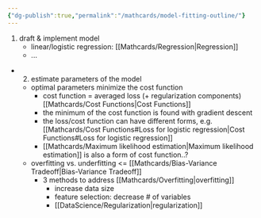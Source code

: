```yaml
---
{"dg-publish":true,"permalink":"/mathcards/model-fitting-outline/"}
---
```


1. draft & implement model
	- linear/logistic regression: [[Mathcards/Regression\|Regression]]
	- ...
- 2. estimate parameters of the model
	- optimal parameters minimize the cost function 
		- cost function = averaged loss (+ regularization components) [[Mathcards/Cost Functions\|Cost Functions]]
		- the minimum of the cost function is found with gradient descent 
		- the loss/cost function can have different forms, e.g. [[Mathcards/Cost Functions#Loss for logistic regression\|Cost Functions#Loss for logistic regression]]
		- [[Mathcards/Maximum likelihood estimation\|Maximum likelihood estimation]] is also a form of cost function..?
	- overfitting vs. underfitting <= [[Mathcards/Bias-Variance Tradeoff\|Bias-Variance Tradeoff]]
		- 3 methods to address [[Mathcards/Overfitting\|overfitting]] 
			- increase data size 
			- feature selection: decrease # of variables
			- [[DataScience/Regularization\|regularization]] 
		